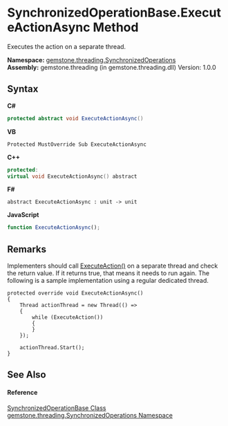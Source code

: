 # SynchronizedOperationBase.ExecuteActionAsync Method 
 

Executes the action on a separate thread.

**Namespace:**&nbsp;<a href="1f40f322-ebc7-b97d-11c0-ccf540bd3b46">gemstone.threading.SynchronizedOperations</a><br />**Assembly:**&nbsp;gemstone.threading (in gemstone.threading.dll) Version: 1.0.0

## Syntax

**C#**<br />
``` C#
protected abstract void ExecuteActionAsync()
```

**VB**<br />
``` VB
Protected MustOverride Sub ExecuteActionAsync
```

**C++**<br />
``` C++
protected:
virtual void ExecuteActionAsync() abstract
```

**F#**<br />
``` F#
abstract ExecuteActionAsync : unit -> unit 

```

**JavaScript**<br />
``` JavaScript
function ExecuteActionAsync();
```


## Remarks
Implementers should call <a href="f7be44f8-541b-eb24-1928-7de3434fd59f">ExecuteAction()</a> on a separate thread and check the return value. If it returns true, that means it needs to run again. The following is a sample implementation using a regular dedicated thread. 
```
protected override void ExecuteActionAsync()
{
    Thread actionThread = new Thread(() =>
    {
        while (ExecuteAction())
        {
        }
    });

    actionThread.Start();
}
```


## See Also


#### Reference
<a href="8a08de6d-bbac-0406-89f3-5e0f87457eb3">SynchronizedOperationBase Class</a><br /><a href="1f40f322-ebc7-b97d-11c0-ccf540bd3b46">gemstone.threading.SynchronizedOperations Namespace</a><br />